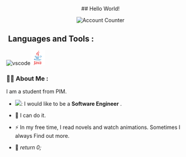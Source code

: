 <p align="center">
## Hello World! 


<p align="center">
<img src="https://komarev.com/ghpvc/?username=PhunkasemD&style=flat-square&color=blue" alt="Account Counter"/>

<h2> &nbsp;Languages and Tools : </h2>
<p align="left">
<div>
  <img src="https://cdn.jsdelivr.net/gh/devicons/devicon/icons/vscode/vscode-original.svg" alt="vscode" width="45" height="45"/><img 
  <img src="https://github.com/devicons/devicon/blob/master/icons/java/java-original-wordmark.svg" title="Java" alt="Java" width="40" height="40"/>&nbsp;
  

### :woman_technologist: About Me :
I am a student from PIM.
- <img src="https://media.giphy.com/media/WUlplcMpOCEmTGBtBW/giphy.gif" width="30">: I would like to be a **Software Engineer** .

- :seedling: I can do it.

- :zap: In my free time, I read novels and watch animations. Sometimes I always Find out more.

- :telescope: *return 0;*

